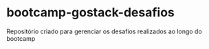 # bootcamp-gostack-desafios
Repositório criado para gerenciar os desafios realizados ao longo do bootcamp
